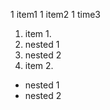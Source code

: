 1 item1
1 item2
1 time3

1. item 1.
  1. nested 1
  2. nested 2
1. item 2.
  * nested 1
  * nested 2

